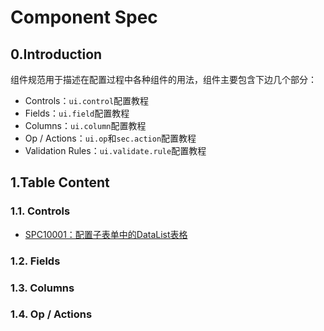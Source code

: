 # Component Spec

## 0.Introduction

组件规范用于描述在配置过程中各种组件的用法，组件主要包含下边几个部分：

* Controls：`ui.control`配置教程
* Fields：`ui.field`配置教程
* Columns：`ui.column`配置教程
* Op / Actions：`ui.op`和`sec.action`配置教程
* Validation Rules：`ui.validate.rule`配置教程

## 1.Table Content

### 1.1. Controls

* [SPC10001：配置子表单中的DataList表格](/environment/specifications/211controls/uca10001ff1a-pei-zhi-zi-biao-dan-zhong-datalist-biao-ge.md)

### 1.2. Fields

### 1.3. Columns

### 1.4. Op / Actions



